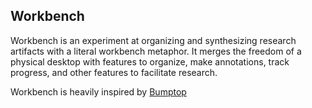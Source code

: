 ## Workbench
Workbench is an experiment at organizing and synthesizing research artifacts with a literal workbench metaphor. It merges the freedom of a physical desktop with features to organize, make annotations, track progress, and other features to facilitate research.

Workbench is heavily inspired by [Bumptop](https://www.dgp.toronto.edu/papers/aagarawala_CHI2006.pdf)


